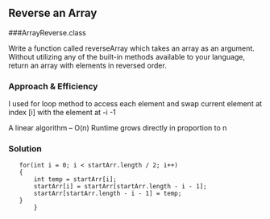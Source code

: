 ## Reverse an Array
###ArrayReverse.class
<!-- Description of the challenge -->
Write a function called reverseArray which takes an array as an argument. Without utilizing any of the built-in methods available to your language, return an array with elements in reversed order.

### Approach & Efficiency
<!-- What approach did you take? Why? What is the Big O space/time for this approach? -->
I used for loop method to access each element and swap current element at index [i]  with the element at -i -1 <last element>

A linear algorithm – O(n) Runtime grows directly in proportion to n

### Solution   
 ```static void rvereseArray(int startArr[]) { 
    for(int i = 0; i < startArr.length / 2; i++)
    {
        int temp = startArr[i];
        startArr[i] = startArr[startArr.length - i - 1];
        startArr[startArr.length - i - 1] = temp;
    } 
        }
  ```